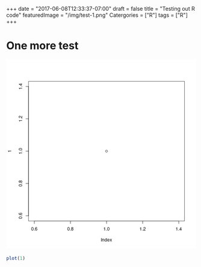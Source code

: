 +++
date = "2017-06-08T12:33:37-07:00"
draft = false
title = "Testing out R code"
featuredImage = "/img/test-1.png"
Catergories = ["R"]
tags = ["R"]
+++

# One more test

![plot of chunk test](/img/test-1.png)
~~~r
plot(1)
~~~
